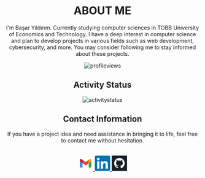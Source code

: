 <div align="center">
<h1> ABOUT ME </h1>
<p>I'm Başar Yıldırım. Currently studying computer sciences in TOBB University of Economics and Technology. I have a deep interest in computer science and plan to develop projects in various fields such as web development, cybersecurity, and more. You may consider following me to stay informed about these projects.</p>
<p> <img src="https://komarev.com/ghpvc/?username=basaryldrm06&label=Profile%20views&color=AFE1AF&style=flat" alt="profileviews" /> </p>
<h2> Activity Status </h2>
<p><img src="https://github-readme-streak-stats.herokuapp.com/?user=basaryldrm06&" alt="activitystatus" width="150"/></p>
<h2> Contact Information </h2>
If you have a project idea and need assistance in bringing it to life, feel free to contact me without hesitation.
<p> <br>
  <a href="mailto:basaryldrm06@gmail.com?subject=Hello%20basaryldrm06"> <img src="./images/Contact/gmail.png" width="40" alt="gmail"> </a>
  <a href="https://www.linkedin.com/in/basaryldrm06/"> <img src="./images/Contact/linkedin.png" width="40" alt="linkedin"> </a>
  <a href="https://github.com/basaryldrm06" target="_blank"> <img src="./images/Contact/github.png" width="40" alt="github"> </a>
</p>
</div>
